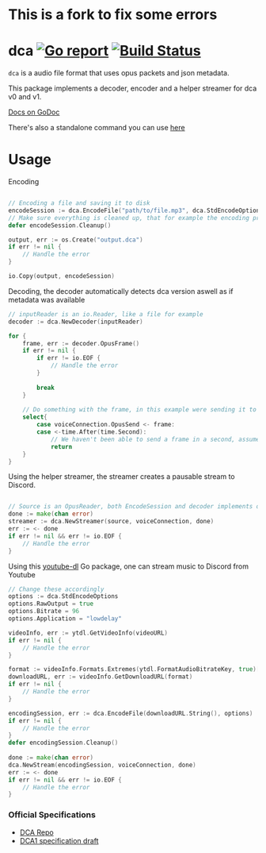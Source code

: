 **This is a fork to fix some errors**
====

dca [![Go report](http://goreportcard.com/badge/jonas747/dca)](http://goreportcard.com/report/jonas747/dca) [![Build Status](https://travis-ci.org/jonas747/dca.svg?branch=master)](https://travis-ci.org/jonas747/dca)
====
`dca` is a audio file format that uses opus packets and json metadata.

This package implements a decoder, encoder and a helper streamer for dca v0 and v1.

[Docs on GoDoc](https://godoc.org/github.com/jonas747/dca)

There's also a standalone command you can use [here](https://github.com/jonas747/dca/tree/master/cmd/dca)

Usage
===
Encoding
```go

// Encoding a file and saving it to disk
encodeSession := dca.EncodeFile("path/to/file.mp3", dca.StdEncodeOptions)
// Make sure everything is cleaned up, that for example the encoding process if any issues happened isnt lingering around
defer encodeSession.Cleanup()

output, err := os.Create("output.dca")
if err != nil {
    // Handle the error
}

io.Copy(output, encodeSession)
```

Decoding, the decoder automatically detects  dca version aswell as if metadata was available
```go
// inputReader is an io.Reader, like a file for example
decoder := dca.NewDecoder(inputReader)

for {
    frame, err := decoder.OpusFrame()
    if err != nil {
        if err != io.EOF {
            // Handle the error
        }
        
        break
    }
    
    // Do something with the frame, in this example were sending it to discord
    select{
        case voiceConnection.OpusSend <- frame:
        case <-time.After(time.Second):
            // We haven't been able to send a frame in a second, assume the connection is borked
            return
    }
}

```

Using the helper streamer, the streamer creates a pausable stream to Discord.
```go

// Source is an OpusReader, both EncodeSession and decoder implements opusreader
done := make(chan error)
streamer := dca.NewStreamer(source, voiceConnection, done)
err := <- done
if err != nil && err != io.EOF {
    // Handle the error
}

```

Using this [youtube-dl](https://www.github.com/rylio/ytdl) Go package, one can stream music to Discord from Youtube
```go
// Change these accordingly
options := dca.StdEncodeOptions
options.RawOutput = true
options.Bitrate = 96
options.Application = "lowdelay"

videoInfo, err := ytdl.GetVideoInfo(videoURL)
if err != nil {
    // Handle the error
}

format := videoInfo.Formats.Extremes(ytdl.FormatAudioBitrateKey, true)[0]
downloadURL, err := videoInfo.GetDownloadURL(format)
if err != nil {
    // Handle the error
}

encodingSession, err := dca.EncodeFile(downloadURL.String(), options)
if err != nil {
    // Handle the error
}
defer encodingSession.Cleanup()
    
done := make(chan error)    
dca.NewStream(encodingSession, voiceConnection, done)
err := <- done
if err != nil && err != io.EOF {
    // Handle the error
}
```

### Official Specifications
* [DCA Repo](https://github.com/bwmarrin/dca)
* [DCA1 specification draft](https://github.com/bwmarrin/dca/wiki/DCA1-specification-draft)
